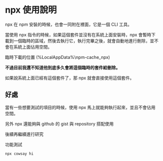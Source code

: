 # npx 使用說明
npx 在 npm 安裝的時候，也會一同附在裡面，它是一個 CLI 工具。

當使用 npx 指令的時候，如果這個套件並沒有在系統上面安裝時，npx 會暫時下載到一個臨時的區域，然後去執行它，執行完畢之後，就會自動地進行刪除，並不會在系統上面佔用空間。

臨時下載的位置 (%LocalAppData%\npm-cache\_npx)

**不過目前我還不知道他到底多久會將這個臨時的套件給刪除。**

如果說系統上面已經有這個套件了，那 npx 就會直接使用這個套件。

## 好處
當有一些想要測試的項目的時候，使用 npx 馬上就能夠執行起來，並且不會佔用空間。

另外 npx 還能夠與 github 的 gist 與 repository 搭配使用

後續再繼續進行研究

功能測試

```sh
npx cowsay hi
```